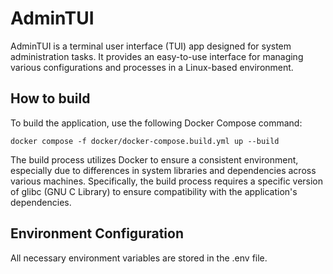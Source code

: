 # AdminTUI

AdminTUI is a terminal user interface (TUI) app designed for system administration tasks. It provides an easy-to-use interface for managing various configurations and processes in a Linux-based environment.

## How to build

To build the application, use the following Docker Compose command:

```
docker compose -f docker/docker-compose.build.yml up --build
```

The build process utilizes Docker to ensure a consistent environment, especially due to differences in system libraries and dependencies across various machines. Specifically, the build process requires a specific version of glibc (GNU C Library) to ensure compatibility with the application's dependencies.

## Environment Configuration

All necessary environment variables are stored in the .env file.
